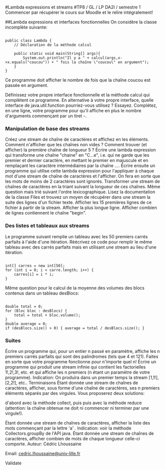 #Lambda expressions et streams
#TP8 / GL / LP DA2I / semestre 1
Commencer par récupérer le cours sur Moodle et le relire intégralement!

##Lambda expressions et interfaces fonctionnelles
On considère la classe incomplète suivante:

```

public class Lambda {
    // Déclaration de la méthode calcul

    public static void main(String[] args){
        System.out.println("Il y a " + calcul(args,x->x.equals("coucou")) + " fois la chaîne \"coucou\" en argument");
    }
}

```

Ce programme doit afficher le nombre de fois que la chaîne coucou est passée en argument.

Définissez votre propre interface fonctionnelle et la méthode calcul qui complètent ce programme.
En alternative à votre propre interface, quelle interface de java.util.function pourriez-vous utilisez ? Essayez.
Complétez, en une ligne, votre programme pour qu'il affiche en plus le nombre d'arguments commençant par un tiret -.

### Manipulation de base des streams

Créez une stream de chaîne de caractères et affichez en les éléments.
Comment n'afficher que les chaînes non vides ?
Comment trouver (et afficher) la première chaîne de longueur 5 ?
Écrire une lambda expression qui transforme une chaîne "chaine" en "C...e", i.e. qui ne garde que les premier et dernier caractère, en mettant le premier en majuscule et en remplaçant les caractère intermédiaires par la chaîne .... Écrire ensuite un programme qui utilise cette lambda expression pour l'appliquer à chaque mot d'une stream de chaîne de caractères et l'afficher. On fera en sorte que les mots de moins de 2 caractères sont ignorés.
Transformer une stream de chaînes de caractères en la triant suivant la longueur de ces chaînes.
Même question mais trié suivant l'ordre lexicographique.
Lisez la documentation de la classe Files et trouvez un moyen de récupérer dans une stream la suite des lignes d'un fichier texte.
Afficher les 15 premières lignes de ce fichier à partir de la stream.
Afficher la plus longue ligne.
Afficher combien de lignes contiennent le chaîne "begin".

### Des listes et tableaux aux streams

Le programme suivant remplie un tableau avec les 50 premiers carrés parfaits à l'aide d'une itération. Réécrivez ce code pour remplir le même tableau avec des carrés parfaits mais en utilisant une stream au lieu d'une itération.

```

int[] carres = new int[50];
for (int i = 0; i < carre.length; i++) {
    carres[i] = i * i;
}

```

Même question pour le calcul de la moyenne des volumes des blocs contenus dans un tableau desBlocs:

```

double total = 0;
for (Bloc bloc : desBlocs) {
    total = total + bloc.volume();
}
double average = 0;
if (desBlocs.size() > 0) { average = total / desBlocs.size(); }

```

### Suites
Écrire un programme qui, pour un entier n passé en paramètre, affiche les n premiers carrés parfaits qui sont des palindromes (tels que 4 et 121). Faites en sorte que votre programme fonctionne pour n'importe quel n!
Écrire un programme qui produit une stream infinie qui contient les factorielles 1!,2!,3!, etc. et qui affiche les n premiers (n étant un paramètre de votre programme). Indication: On produira dans un premier temps la stream [1,1!],[2,2!], etc..
Terminaisons
Étant donnée une stream de chaînes de caractères, afficher, sous forme d'une chaîne de caractères, ses n premiers éléments séparés par des virgules. Vous proposerez deux solutions:

d'abord avec la méthode collect, puis
puis avec la méthode reduce (attention: la chaîne obtenue ne doit ni
commencer ni terminer par une virgule!).

Étant donnée une stream de chaînes de caractères, afficher la liste des mots commençant par la lettre 'a' . Indication: voir la méthode Collectors.groupBy de l'API java.
Étant donnée une stream de chaînes de caractères, afficher combien de mots de chaque longueur celle-ci comporte.
Auteur: Cédric Lhoussaine

Email: cedric.lhoussaine@univ-lille.fr

Validate